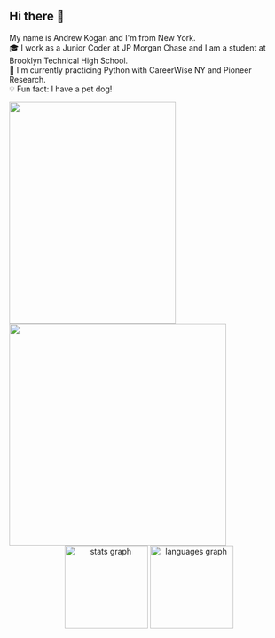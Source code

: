 ## Hi there 👋
My name is Andrew Kogan and I'm from New York. <br>
🎓 I work as a Junior Coder at JP Morgan Chase and I am a student at Brooklyn Technical High School. <br>
📝 I'm currently practicing Python with CareerWise NY and Pioneer Research. <br>
💡 Fun fact: I have a pet dog! <br>

<img src="https://media3.giphy.com/media/v1.Y2lkPTc5MGI3NjExdW1ybXRlbGVqYXh6MHR1dTc2aTVteDR0b25vYjFvMGNzdDhoaDBvMCZlcD12MV9pbnRlcm5hbF9naWZfYnlfaWQmY3Q9cw/qv0RHf9BTSctn1SlDj/giphy.gif" width="300" height="400" />
<img src="https://media1.tenor.com/m/BW79x4OUJnAAAAAC/whoopdidy-scoop.gif" width="391" height="400" />

<div align="center">
  <img src="https://github-readme-stats.vercel.app/api?username=AndrewKogan&hide_title=false&hide_rank=false&show_icons=true&include_all_commits=true&count_private=true&disable_animations=false&theme=dracula&locale=en&hide_border=false&order=1" height="150" alt="stats graph"  />
  <img src="https://github-readme-stats.vercel.app/api/top-langs?username=AndrewKogan&locale=en&hide_title=false&layout=compact&card_width=320&langs_count=5&theme=dracula&hide_border=false&order=2" height="150" alt="languages graph"  />
</div>
